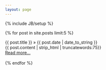 ```yaml
---
layout: page
---
```

{% include JB/setup %}

{% for post in site.posts limit:5 %}
<article class="unit-article layout-post">
  <div>
    <span class="lead">{{ post.title }}</span> &raquo; <span class="date">{{ post.date | date_to_string }}</span>
  </div>
  <div class="unit-inner unit-article-inner">
    <div class="content">
    {{ post.content | strip_html | truncatewords:75}}
    </div>
    <a href="{{ post.url }}">Read more...</a><br><br>
  </div>
</article>
{% endfor %}
